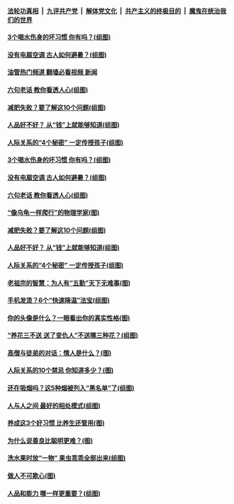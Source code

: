 ####  [法轮功真相](../../../../basic/blob/master/README.md?t=08240701) &nbsp;|&nbsp; [九评共产党](../../../../9ping.md/blob/master/README.md?t=08240701) &nbsp;|&nbsp; [解体党文化](../../../../jtdwh.md/blob/master/README.md?t=08240701)  &nbsp;|&nbsp; [共产主义的终极目的](../../../../gczydzjmd.md/blob/master/README.md?t=08240701) &nbsp;|&nbsp; [魔鬼在统治我们的世界](../../../../mgztzwmdsj.md/blob/master/README.md?t=08240701) 

#### [3个喝水伤身的坏习惯 你有吗？(组图)](../pages/p8/1013532.md?t=08240701) 

#### [没有电扇空调 古人如何避暑？(组图)](../pages/p8/1014758.md?t=08240701) 

#### [油管热门频道 翻墙必看视频 新闻](http://45.76.130.85:81/youtube.html?08240701)

#### [六句老话 教你看透人心(组图)](../pages/p8/1014597.md?t=08240701) 

#### [减肥失败？要了解这10个问题(组图)](../pages/p8/1014447.md?t=08240701) 

#### [人品好不好？ 从“钱”上就能够知道(组图)](../pages/p8/1014794.md?t=08240701) 

#### [人际关系的“4个秘密” 一定传授孩子(组图)](../pages/p8/1014500.md?t=08240701) 

#### [3个喝水伤身的坏习惯 你有吗？(组图)](../pages/p8/1013532.md?t=08240701) 

#### [没有电扇空调 古人如何避暑？(组图)](../pages/p8/1014758.md?t=08240701) 

#### [六句老话 教你看透人心(组图)](../pages/p8/1014597.md?t=08240701) 

#### [“像乌龟一样爬行”的物理学家(图)](../pages/p8/1012928.md?t=08240701) 

#### [减肥失败？要了解这10个问题(组图)](../pages/p8/1014447.md?t=08240701) 

#### [人品好不好？ 从“钱”上就能够知道(组图)](../pages/p8/1014794.md?t=08240701) 

#### [人际关系的“4个秘密” 一定传授孩子(组图)](../pages/p8/1014500.md?t=08240701) 

#### [老祖宗的智慧：为人有“五勤”天下无难事(图)](../pages/p8/1014789.md?t=08240701) 

#### [手机发烫？6个“快速降温”法宝(组图)](../pages/p8/1014732.md?t=08240701) 

#### [你的头像是什么？一眼看出你的真实性格(图)](../pages/p8/1014730.md?t=08240701) 

#### [“养花三不送 送了变仇人”不送哪三种花？(组图)](../pages/p8/1014446.md?t=08240701) 

#### [高僧与徒弟的对话：情人是什么？(图)](../pages/p8/998280.md?t=08240701) 

#### [人际关系的10个禁忌 你知道多少？(图)](../pages/p8/1014666.md?t=08240701) 

#### [还在吸烟吗？这5种烟被列入“黑名单”了(组图)](../pages/p8/1013900.md?t=08240701) 

#### [人与人之间 最好的相处模式(组图)](../pages/p8/1014595.md?t=08240701) 

#### [养成这3个好习惯 比养生还管用(图)](../pages/p8/1014587.md?t=08240701) 

#### [为什么说善良比聪明更难？(图)](../pages/p8/1014124.md?t=08240701) 

#### [洗水果时放“一物” 果虫乖乖全部出来(组图)](../pages/p8/1013967.md?t=08240701) 

#### [做人不可欺心(图)](../pages/p8/1014125.md?t=08240701) 

#### [人品和能力 哪一样更重要？(组图)](../pages/p8/1014497.md?t=08240701) 

<img src='http://gfw-breaker.win/goodnews/indexes/p8.md' width='0px' height='0px'/>
